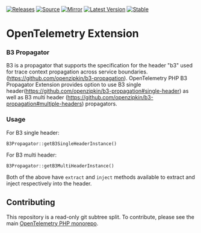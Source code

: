 [![Releases](https://img.shields.io/badge/releases-purple)](https://github.com/opentelemetry-php/extension-propagator-b3/releases)
[![Source](https://img.shields.io/badge/source-extension--propagator--b3-green)](https://github.com/open-telemetry/opentelemetry-php/tree/main/src/Extension/Propagator/B3)
[![Mirror](https://img.shields.io/badge/mirror-opentelemetry--php:extension--propagator--b3-blue)](https://github.com/opentelemetry-php/extension-propagator-b3)
[![Latest Version](http://poser.pugx.org/open-telemetry/extension-propagator-b3/v/unstable)](https://packagist.org/packages/open-telemetry/extension-propagator-b3/)
[![Stable](http://poser.pugx.org/open-telemetry/extension-propagator-b3/v/stable)](https://packagist.org/packages/open-telemetry/extension-propagator-b3/)

# OpenTelemetry Extension
### B3 Propagator

B3 is a propagator that supports the specification for the header "b3" used for trace context propagation across
service boundaries.(https://github.com/openzipkin/b3-propagation). OpenTelemetry PHP B3 Propagator Extension provides
option to use B3 single header(https://github.com/openzipkin/b3-propagation#single-header) as well as B3 multi header
(https://github.com/openzipkin/b3-propagation#multiple-headers) propagators.

### Usage
For B3 single header:
```text
B3Propagator::getB3SingleHeaderInstance()
```

For B3 multi header:
```text
B3Propagator::getB3MultiHeaderInstance()
```

Both of the above have `extract` and `inject` methods available to extract and inject respectively into the
header.

## Contributing

This repository is a read-only git subtree split.
To contribute, please see the main [OpenTelemetry PHP monorepo](https://github.com/open-telemetry/opentelemetry-php).
